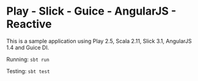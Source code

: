 Play - Slick - Guice - AngularJS - Reactive
=================================

This is a sample application using Play 2.5, Scala 2.11, Slick 3.1, AngularJS 1.4 and Guice DI.

Running: ```sbt run```

Testing: ```sbt test```